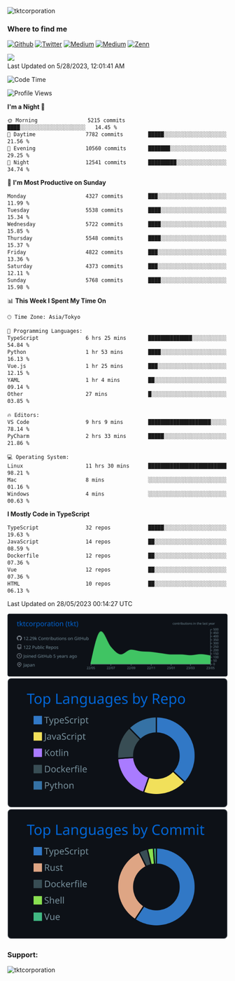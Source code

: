 <p align="left"> <img src="https://komarev.com/ghpvc/?username=tktcorporation&label=Profile%20views&color=0e75b6&style=flat" alt="tktcorporation" /> </p>

<h3>Where to find me</h3>
<p>
<a href="https://github.com/tktcorporation" target="_blank"><img alt="Github" src="https://img.shields.io/badge/GitHub-%2312100E.svg?&style=for-the-badge&logo=Github&logoColor=white" /></a>
<a href="https://twitter.com/tktcorporation" target="_blank"><img alt="Twitter" src="https://img.shields.io/badge/twitter-%231DA1F2.svg?&style=for-the-badge&logo=twitter&logoColor=white" /></a>
<a href="https://www.linkedin.com/in/tktcorporation" target="_blank"><img alt="Medium" src="https://img.shields.io/badge/linkdin-0a66c2.svg?&style=for-the-badge&logo=linkedin&logoColor=white" /></a>
<a href="https://qiita.com/tktcorporation" target="_blank"><img alt="Medium" src="https://img.shields.io/badge/qiita-55C500.svg?&style=for-the-badge&logo=qiita&logoColor=white" /></a>
<a href="https://zenn.dev/tktcorporation" target="_blank"><img alt="Zenn" src="https://img.shields.io/badge/Zenn-3EA8FF.svg?&style=for-the-badge&logo=Zenn&logoColor=white" /></a>
</p>

<!--START_SECTION:lapras-card-->
<a href="https://lapras.com/public/tktcorporation" target="_blank" rel="noopener noreferrer"><img src="https://lapras-card-generator.vercel.app/api/svg?e=3.89&b=3.48&i=3.58&b1=%23232323&b2=%236d6d6d&i1=%23212121&i2=%23818181&l=en" width="300" ></a>  
Last Updated on 5/28/2023, 12:01:41 AM
<!--END_SECTION:lapras-card-->
  
<!--START_SECTION:waka-->
![Code Time](http://img.shields.io/badge/Code%20Time-985%20hrs%2047%20mins-blue)

![Profile Views](http://img.shields.io/badge/Profile%20Views-0-blue)

**I'm a Night 🦉** 

```text
🌞 Morning                5215 commits        ████░░░░░░░░░░░░░░░░░░░░░   14.45 % 
🌆 Daytime                7782 commits        █████░░░░░░░░░░░░░░░░░░░░   21.56 % 
🌃 Evening                10560 commits       ███████░░░░░░░░░░░░░░░░░░   29.25 % 
🌙 Night                  12541 commits       █████████░░░░░░░░░░░░░░░░   34.74 % 
```
📅 **I'm Most Productive on Sunday** 

```text
Monday                   4327 commits        ███░░░░░░░░░░░░░░░░░░░░░░   11.99 % 
Tuesday                  5538 commits        ████░░░░░░░░░░░░░░░░░░░░░   15.34 % 
Wednesday                5722 commits        ████░░░░░░░░░░░░░░░░░░░░░   15.85 % 
Thursday                 5548 commits        ████░░░░░░░░░░░░░░░░░░░░░   15.37 % 
Friday                   4822 commits        ███░░░░░░░░░░░░░░░░░░░░░░   13.36 % 
Saturday                 4373 commits        ███░░░░░░░░░░░░░░░░░░░░░░   12.11 % 
Sunday                   5768 commits        ████░░░░░░░░░░░░░░░░░░░░░   15.98 % 
```


📊 **This Week I Spent My Time On** 

```text
🕑︎ Time Zone: Asia/Tokyo

💬 Programming Languages: 
TypeScript               6 hrs 25 mins       ██████████████░░░░░░░░░░░   54.84 % 
Python                   1 hr 53 mins        ████░░░░░░░░░░░░░░░░░░░░░   16.13 % 
Vue.js                   1 hr 25 mins        ███░░░░░░░░░░░░░░░░░░░░░░   12.15 % 
YAML                     1 hr 4 mins         ██░░░░░░░░░░░░░░░░░░░░░░░   09.14 % 
Other                    27 mins             █░░░░░░░░░░░░░░░░░░░░░░░░   03.85 % 

🔥 Editors: 
VS Code                  9 hrs 9 mins        ████████████████████░░░░░   78.14 % 
PyCharm                  2 hrs 33 mins       █████░░░░░░░░░░░░░░░░░░░░   21.86 % 

💻 Operating System: 
Linux                    11 hrs 30 mins      █████████████████████████   98.21 % 
Mac                      8 mins              ░░░░░░░░░░░░░░░░░░░░░░░░░   01.16 % 
Windows                  4 mins              ░░░░░░░░░░░░░░░░░░░░░░░░░   00.63 % 
```

**I Mostly Code in TypeScript** 

```text
TypeScript               32 repos            █████░░░░░░░░░░░░░░░░░░░░   19.63 % 
JavaScript               14 repos            ██░░░░░░░░░░░░░░░░░░░░░░░   08.59 % 
Dockerfile               12 repos            ██░░░░░░░░░░░░░░░░░░░░░░░   07.36 % 
Vue                      12 repos            ██░░░░░░░░░░░░░░░░░░░░░░░   07.36 % 
HTML                     10 repos            ██░░░░░░░░░░░░░░░░░░░░░░░   06.13 % 
```




 Last Updated on 28/05/2023 00:14:27 UTC
<!--END_SECTION:waka-->

[![](https://raw.githubusercontent.com/tktcorporation/tktcorporation/master/profile-summary-card-output/github_dark/0-profile-details.svg)](https://github.com/vn7n24fzkq/github-profile-summary-cards)
[![](https://raw.githubusercontent.com/tktcorporation/tktcorporation/master/profile-summary-card-output/github_dark/1-repos-per-language.svg)](https://github.com/vn7n24fzkq/github-profile-summary-cards) [![](https://raw.githubusercontent.com/tktcorporation/tktcorporation/master/profile-summary-card-output/github_dark/2-most-commit-language.svg)](https://github.com/vn7n24fzkq/github-profile-summary-cards)

<h3 align="left">Support:</h3>
<p><a href="https://www.buymeacoffee.com/tktcorporation"> <img align="left" src="https://cdn.buymeacoffee.com/buttons/v2/default-yellow.png" height="50" width="210" alt="tktcorporation" /></a></p><br><br>
